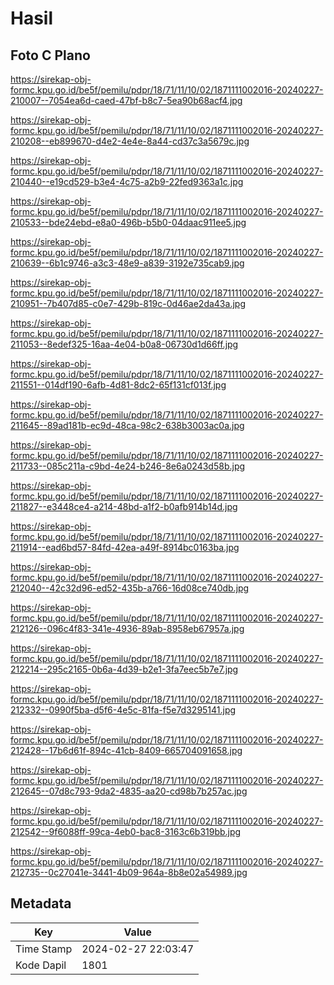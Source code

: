 # Hasil

## Foto C Plano

https://sirekap-obj-formc.kpu.go.id/be5f/pemilu/pdpr/18/71/11/10/02/1871111002016-20240227-210007--7054ea6d-caed-47bf-b8c7-5ea90b68acf4.jpg

https://sirekap-obj-formc.kpu.go.id/be5f/pemilu/pdpr/18/71/11/10/02/1871111002016-20240227-210208--eb899670-d4e2-4e4e-8a44-cd37c3a5679c.jpg

https://sirekap-obj-formc.kpu.go.id/be5f/pemilu/pdpr/18/71/11/10/02/1871111002016-20240227-210440--e19cd529-b3e4-4c75-a2b9-22fed9363a1c.jpg

https://sirekap-obj-formc.kpu.go.id/be5f/pemilu/pdpr/18/71/11/10/02/1871111002016-20240227-210533--bde24ebd-e8a0-496b-b5b0-04daac911ee5.jpg

https://sirekap-obj-formc.kpu.go.id/be5f/pemilu/pdpr/18/71/11/10/02/1871111002016-20240227-210639--6b1c9746-a3c3-48e9-a839-3192e735cab9.jpg

https://sirekap-obj-formc.kpu.go.id/be5f/pemilu/pdpr/18/71/11/10/02/1871111002016-20240227-210951--7b407d85-c0e7-429b-819c-0d46ae2da43a.jpg

https://sirekap-obj-formc.kpu.go.id/be5f/pemilu/pdpr/18/71/11/10/02/1871111002016-20240227-211053--8edef325-16aa-4e04-b0a8-06730d1d66ff.jpg

https://sirekap-obj-formc.kpu.go.id/be5f/pemilu/pdpr/18/71/11/10/02/1871111002016-20240227-211551--014df190-6afb-4d81-8dc2-65f131cf013f.jpg

https://sirekap-obj-formc.kpu.go.id/be5f/pemilu/pdpr/18/71/11/10/02/1871111002016-20240227-211645--89ad181b-ec9d-48ca-98c2-638b3003ac0a.jpg

https://sirekap-obj-formc.kpu.go.id/be5f/pemilu/pdpr/18/71/11/10/02/1871111002016-20240227-211733--085c211a-c9bd-4e24-b246-8e6a0243d58b.jpg

https://sirekap-obj-formc.kpu.go.id/be5f/pemilu/pdpr/18/71/11/10/02/1871111002016-20240227-211827--e3448ce4-a214-48bd-a1f2-b0afb914b14d.jpg

https://sirekap-obj-formc.kpu.go.id/be5f/pemilu/pdpr/18/71/11/10/02/1871111002016-20240227-211914--ead6bd57-84fd-42ea-a49f-8914bc0163ba.jpg

https://sirekap-obj-formc.kpu.go.id/be5f/pemilu/pdpr/18/71/11/10/02/1871111002016-20240227-212040--42c32d96-ed52-435b-a766-16d08ce740db.jpg

https://sirekap-obj-formc.kpu.go.id/be5f/pemilu/pdpr/18/71/11/10/02/1871111002016-20240227-212126--096c4f83-341e-4936-89ab-8958eb67957a.jpg

https://sirekap-obj-formc.kpu.go.id/be5f/pemilu/pdpr/18/71/11/10/02/1871111002016-20240227-212214--295c2165-0b6a-4d39-b2e1-3fa7eec5b7e7.jpg

https://sirekap-obj-formc.kpu.go.id/be5f/pemilu/pdpr/18/71/11/10/02/1871111002016-20240227-212332--0990f5ba-d5f6-4e5c-81fa-f5e7d3295141.jpg

https://sirekap-obj-formc.kpu.go.id/be5f/pemilu/pdpr/18/71/11/10/02/1871111002016-20240227-212428--17b6d61f-894c-41cb-8409-665704091658.jpg

https://sirekap-obj-formc.kpu.go.id/be5f/pemilu/pdpr/18/71/11/10/02/1871111002016-20240227-212645--07d8c793-9da2-4835-aa20-cd98b7b257ac.jpg

https://sirekap-obj-formc.kpu.go.id/be5f/pemilu/pdpr/18/71/11/10/02/1871111002016-20240227-212542--9f6088ff-99ca-4eb0-bac8-3163c6b319bb.jpg

https://sirekap-obj-formc.kpu.go.id/be5f/pemilu/pdpr/18/71/11/10/02/1871111002016-20240227-212735--0c27041e-3441-4b09-964a-8b8e02a54989.jpg


## Metadata

| Key        | Value               |
| ---------- | ------------------- |
| Time Stamp | 2024-02-27 22:03:47 |
| Kode Dapil | 1801                |



